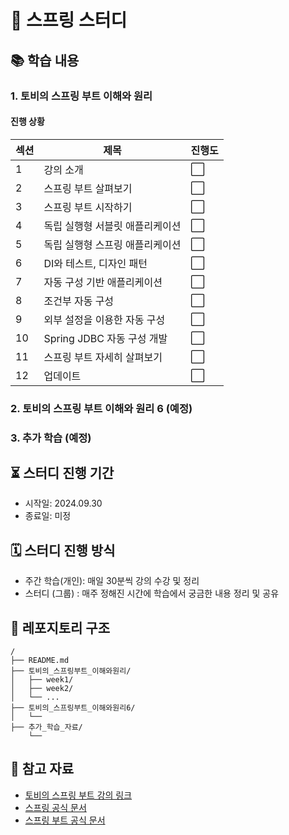 # 🌱 스프링 스터디

## 📚 학습 내용

### 1. 토비의 스프링 부트 이해와 원리

#### 진행 상황

| 섹션 | 제목 | 진행도 |
|------|------|--------|
| 1 | 강의 소개 | :white_large_square: |
| 2 | 스프링 부트 살펴보기 | :white_large_square: |
| 3 | 스프링 부트 시작하기 | :white_large_square: |
| 4 | 독립 실행형 서블릿 애플리케이션 | :white_large_square: |
| 5 | 독립 실행형 스프링 애플리케이션 | :white_large_square: |
| 6 | DI와 테스트, 디자인 패턴 | :white_large_square: |
| 7 | 자동 구성 기반 애플리케이션 | :white_large_square: |
| 8 | 조건부 자동 구성 | :white_large_square: |
| 9 | 외부 설정을 이용한 자동 구성 | :white_large_square: |
| 10 | Spring JDBC 자동 구성 개발 | :white_large_square: |
| 11 | 스프링 부트 자세히 살펴보기 | :white_large_square: |
| 12 | 업데이트 | :white_large_square: |

### 2. 토비의 스프링 부트 이해와 원리 6 (예정)

### 3. 추가 학습 (예정)


## ⏳ 스터디 진행 기간
- 시작일: 2024.09.30
- 종료일: 미정 

## 🗓️ 스터디 진행 방식
- 주간 학습(개인): 매일 30분씩 강의 수강 및 정리
- 스터디 (그룹) : 매주 정해진 시간에 학습에서 궁금한 내용 정리 및 공유

## 📂 레포지토리 구조
```
/
├── README.md
├── 토비의_스프링부트_이해와원리/
│   ├── week1/
│   ├── week2/
│   └── ...
├── 토비의_스프링부트_이해와원리6/
│   └──
├── 추가_학습_자료/
    └── 
```


## 📌 참고 자료
- [토비의 스프링 부트 강의 링크](https://www.inflearn.com/course/%ED%86%A0%EB%B9%84-%EC%8A%A4%ED%94%84%EB%A7%81%EB%B6%80%ED%8A%B8-%EC%9D%B4%ED%95%B4%EC%99%80%EC%9B%90%EB%A6%AC#reviews)
- [스프링 공식 문서](https://spring.io/projects/spring-framework)
- [스프링 부트 공식 문서](https://spring.io/projects/spring-boot)

